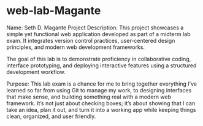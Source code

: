 # web-lab-Magante

Name: Seth D. Magante
Project Description:
This project showcases a simple yet functional web application developed as part of a midterm lab exam. It integrates version control practices, user-centered design principles, and modern web development frameworks.

The goal of this lab is to demonstrate proficiency in collaborative coding, interface prototyping, and deploying interactive features using a structured development workflow.

Purpose:
This lab exam is a chance for me to bring together everything I’ve learned so far from using Git to manage my work, to designing interfaces that make sense, and building something real with a modern web framework. It’s not just about checking boxes; it’s about showing that I can take an idea, plan it out, and turn it into a working app while keeping things clean, organized, and user friendly.
